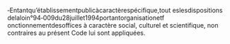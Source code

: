 ‐Entantqu’établissementpublicàcaractèrespécifique,tout eslesdispositions delaloin°94‐009du28juillet1994portantorganisationetf onctionnementdesoffices à caractère social, culturel et scientifique, non contraires au présent Code lui sont appliquées.